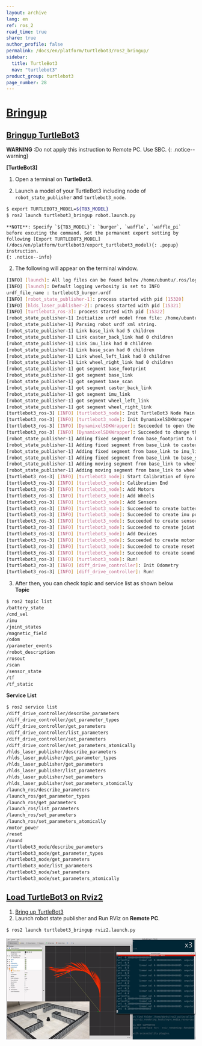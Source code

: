 ```yaml
---
layout: archive
lang: en
ref: ros_2
read_time: true
share: true
author_profile: false
permalink: /docs/en/platform/turtlebot3/ros2_bringup/
sidebar:
  title: TurtleBot3
  nav: "turtlebot3"
product_group: turtlebot3
page_number: 28
---
```


<div style="counter-reset: h1 16"></div>

# [Bringup](#bringup)

## [Bringup TurtleBot3](#bringup-turtlebot3)

**WARNING** :Do not apply this instruction to Remote PC. Use SBC. 
{: .notice--warning}

**[TurtleBot3]**

1. Open a terminal on **TurtleBot3**.

2. Launch a model of your TurtleBot3 including node of `robot_state_publisher` and `turtlebot3_node`.
```bash
$ export TURTLEBOT3_MODEL=${TB3_MODEL}
$ ros2 launch turtlebot3_bringup robot.launch.py
```
    **NOTE**: Specify `${TB3_MODEL}`: `burger`, `waffle`, `waffle_pi` before excuting the command. Set the permanent export setting by following [Export TURTLEBOT3_MODEL](/docs/en/platform/turtlebot3/export_turtlebot3_model){: .popup} instruction.
    {: .notice--info}

2. The following will appear on the terminal window.
```bash
[INFO] [launch]: All log files can be found below /home/ubuntu/.ros/log/2019-08-19-01-24-19-009803-ubuntu-15310
[INFO] [launch]: Default logging verbosity is set to INFO
urdf_file_name : turtlebot3_burger.urdf
[INFO] [robot_state_publisher-1]: process started with pid [15320]
[INFO] [hlds_laser_publisher-2]: process started with pid [15321]
[INFO] [turtlebot3_ros-3]: process started with pid [15322]
[robot_state_publisher-1] Initialize urdf model from file: /home/ubuntu/turtlebot_ws/install/turtlebot3_description/share/turtlebot3_description/urdf/turtlebot3_burger.urdf
[robot_state_publisher-1] Parsing robot urdf xml string.
[robot_state_publisher-1] Link base_link had 5 children
[robot_state_publisher-1] Link caster_back_link had 0 children
[robot_state_publisher-1] Link imu_link had 0 children
[robot_state_publisher-1] Link base_scan had 0 children
[robot_state_publisher-1] Link wheel_left_link had 0 children
[robot_state_publisher-1] Link wheel_right_link had 0 children
[robot_state_publisher-1] got segment base_footprint
[robot_state_publisher-1] got segment base_link
[robot_state_publisher-1] got segment base_scan
[robot_state_publisher-1] got segment caster_back_link
[robot_state_publisher-1] got segment imu_link
[robot_state_publisher-1] got segment wheel_left_link
[robot_state_publisher-1] got segment wheel_right_link
[turtlebot3_ros-3] [INFO] [turtlebot3_node]: Init TurtleBot3 Node Main
[turtlebot3_ros-3] [INFO] [turtlebot3_node]: Init DynamixelSDKWrapper
[turtlebot3_ros-3] [INFO] [DynamixelSDKWrapper]: Succeeded to open the port(/dev/ttyACM0)!
[turtlebot3_ros-3] [INFO] [DynamixelSDKWrapper]: Succeeded to change the baudrate!
[robot_state_publisher-1] Adding fixed segment from base_footprint to base_link
[robot_state_publisher-1] Adding fixed segment from base_link to caster_back_link
[robot_state_publisher-1] Adding fixed segment from base_link to imu_link
[robot_state_publisher-1] Adding fixed segment from base_link to base_scan
[robot_state_publisher-1] Adding moving segment from base_link to wheel_left_link
[robot_state_publisher-1] Adding moving segment from base_link to wheel_right_link
[turtlebot3_ros-3] [INFO] [turtlebot3_node]: Start Calibration of Gyro
[turtlebot3_ros-3] [INFO] [turtlebot3_node]: Calibration End
[turtlebot3_ros-3] [INFO] [turtlebot3_node]: Add Motors
[turtlebot3_ros-3] [INFO] [turtlebot3_node]: Add Wheels
[turtlebot3_ros-3] [INFO] [turtlebot3_node]: Add Sensors
[turtlebot3_ros-3] [INFO] [turtlebot3_node]: Succeeded to create battery state publisher
[turtlebot3_ros-3] [INFO] [turtlebot3_node]: Succeeded to create imu publisher
[turtlebot3_ros-3] [INFO] [turtlebot3_node]: Succeeded to create sensor state publisher
[turtlebot3_ros-3] [INFO] [turtlebot3_node]: Succeeded to create joint state publisher
[turtlebot3_ros-3] [INFO] [turtlebot3_node]: Add Devices
[turtlebot3_ros-3] [INFO] [turtlebot3_node]: Succeeded to create motor power server
[turtlebot3_ros-3] [INFO] [turtlebot3_node]: Succeeded to create reset server
[turtlebot3_ros-3] [INFO] [turtlebot3_node]: Succeeded to create sound server
[turtlebot3_ros-3] [INFO] [turtlebot3_node]: Run!
[turtlebot3_ros-3] [INFO] [diff_drive_controller]: Init Odometry
[turtlebot3_ros-3] [INFO] [diff_drive_controller]: Run!
```

3. After then, you can check topic and service list as shown below  
  **Topic**
  ```bash
  $ ros2 topic list
  /battery_state
  /cmd_vel
  /imu
  /joint_states
  /magnetic_field
  /odom
  /parameter_events
  /robot_description
  /rosout
  /scan
  /sensor_state
  /tf
  /tf_static
  ```
  **Service List**
  ```bash
  $ ros2 service list
  /diff_drive_controller/describe_parameters
  /diff_drive_controller/get_parameter_types
  /diff_drive_controller/get_parameters
  /diff_drive_controller/list_parameters
  /diff_drive_controller/set_parameters
  /diff_drive_controller/set_parameters_atomically
  /hlds_laser_publisher/describe_parameters
  /hlds_laser_publisher/get_parameter_types
  /hlds_laser_publisher/get_parameters
  /hlds_laser_publisher/list_parameters
  /hlds_laser_publisher/set_parameters
  /hlds_laser_publisher/set_parameters_atomically
  /launch_ros/describe_parameters
  /launch_ros/get_parameter_types
  /launch_ros/get_parameters
  /launch_ros/list_parameters
  /launch_ros/set_parameters
  /launch_ros/set_parameters_atomically
  /motor_power
  /reset
  /sound
  /turtlebot3_node/describe_parameters
  /turtlebot3_node/get_parameter_types
  /turtlebot3_node/get_parameters
  /turtlebot3_node/list_parameters
  /turtlebot3_node/set_parameters
  /turtlebot3_node/set_parameters_atomically
  ```

## [Load TurtleBot3 on Rviz2](#load-a-turtlebot3-on-rviz2)

1. [Bring up TurtleBot3](#bringup-turtlebot3)
2. Launch robot state publisher and Run RViz on **Remote PC**.
  ```bash
  $ ros2 launch turtlebot3_bringup rviz2.launch.py
  ```
  ![](/assets/images/platform/turtlebot3/ros2/platform_teleop.png)
